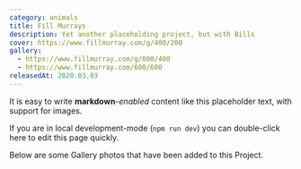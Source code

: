 ```yaml
---
category: animals
title: Fill Murrays
description: Yet another placeholding project, but with Bills
cover: https://www.fillmurray.com/g/400/200
gallery:
  - https://www.fillmurray.com/g/800/400
  - https://www.fillmurray.com/600/600
releasedAt: 2020.03.03
---
```


It is easy to write **markdown**-*enabled* content like this placeholder text, with support for images.

If you are in local development-mode (`npm run dev`) you can double-click here to edit this page quickly.

Below are some Gallery photos that have been added to this Project.
